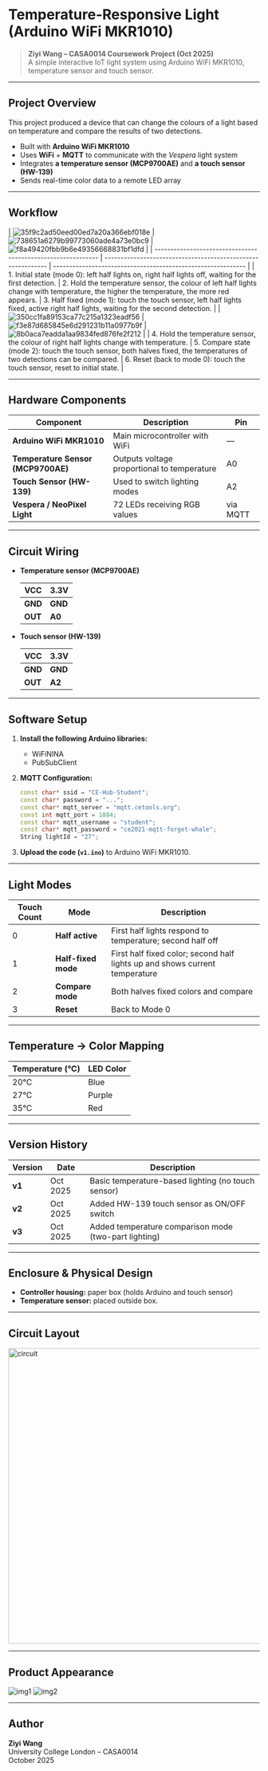 # Temperature-Responsive Light (Arduino WiFi MKR1010)

> **Ziyi Wang – CASA0014 Coursework Project (Oct 2025)**  
> A simple interactive IoT light system using Arduino WiFi MKR1010, temperature sensor and touch sensor.

---

## Project Overview

This project produced a device that can change the colours of a light based on temperature and compare the results of two detections.

- Built with **Arduino WiFi MKR1010**
- Uses **WiFi** + **MQTT** to communicate with the *Vespera* light system
- Integrates **a temperature sensor (MCP9700AE)** and **a touch sensor (HW-139)**
- Sends real-time color data to a remote LED array

---

## Workflow

| ![35f9c2ad50eed00ed7a20a366ebf018e](https://github.com/user-attachments/assets/a20aa24b-42bf-44cf-96b1-a3be4d3af60e)
 | ![738651a6279b99773060ade4a73e0bc9](https://github.com/user-attachments/assets/64b95d19-06fb-4fc3-bf4e-844a55d7b97f)
 | ![f8a49420fbb9b6e49356668831bf1dfd](https://github.com/user-attachments/assets/37c16f98-d3d2-43fe-9a5b-55a831174af0)
 |
| ------------------------------------------------------------ | ------------------------------------------------------------ | ------------------------------------------------------------ |
| 1. Initial state (mode 0): left half lights on, right half lights off, waiting for the first detection. | 2. Hold the temperature sensor, the colour of left half lights change with temperature, the higher the temperature, the more red appears. | 3. Half fixed (mode 1): touch the touch sensor, left half lights fixed, active right half lights, waiting for the second detection. |
| ![350cc1fa89153ca77c215a1323eadf56](https://github.com/user-attachments/assets/c93fde21-e32c-418a-acc9-6784429d64e4)
 | ![f3e87d685845e6d291231b11a0977b9f](https://github.com/user-attachments/assets/d2242627-6ae3-4c2a-9ed7-d38ff47312ed)
 | ![8b0aca7eadda1aa9834fed876fe2f212](https://github.com/user-attachments/assets/2d159eaf-2ca2-4bf3-bc4d-0dacdeb6ec48)
 |
| 4. Hold the temperature sensor, the colour of right half lights change with temperature. | 5. Compare state (mode 2): touch the touch sensor, both halves fixed, the temperatures of two detections can be compared. | 6. Reset (back to mode 0): touch the touch sensor, reset to initial state. |



------

## Hardware Components

| Component | Description | Pin |
|------------|--------------|-----|
| **Arduino WiFi MKR1010** | Main microcontroller with WiFi | — |
| **Temperature Sensor (MCP9700AE)** | Outputs voltage proportional to temperature | A0 |
| **Touch Sensor (HW-139)** | Used to switch lighting modes | A2 |
| **Vespera / NeoPixel Light** | 72 LEDs receiving RGB values | via MQTT |

---

## Circuit Wiring

- **Temperature sensor (MCP9700AE)**
  
  | **VCC** | **3.3V** |
  | ------- | -------- |
  | **GND** | **GND**  |
  | **OUT** | **A0**   |
  
- **Touch sensor (HW-139)**
  
  | **VCC** | **3.3V** |
  | ------- | -------- |
  | **GND** | **GND**  |
  | **OUT** | **A2**   |

---

## Software Setup

1. **Install the following Arduino libraries:**
   
   - WiFiNINA
   - PubSubClient
   
2. **MQTT Configuration:**
   
   ```cpp
   const char* ssid = "CE-Hub-Student";
   const char* password = "...";
   const char* mqtt_server = "mqtt.cetools.org";
   const int mqtt_port = 1884;
   const char* mqtt_username = "student";
   const char* mqtt_password = "ce2021-mqtt-forget-whale";
   String lightId = "27";
   ```
   
3. **Upload the code (`v1.ino`)** to Arduino WiFi MKR1010.

---

## Light Modes

| Touch Count | Mode | Description |
|--------------|------|-------------|
| 0 | **Half active** | First half lights respond to temperature; second half off |
| 1 | **Half-fixed mode** | First half fixed color; second half lights up and shows current temperature |
| 2 | **Compare mode** | Both halves fixed colors and compare |
| 3 | **Reset** | Back to Mode 0 |

---

## Temperature → Color Mapping

| Temperature (°C) | LED Color |
|------------------|------------|
| 20°C | Blue |
| 27°C | Purple |
| 35°C | Red |

---

## Version History

| Version | Date | Description |
|----------|------|-------------|
| **v1** | Oct 2025 | Basic temperature-based lighting (no touch sensor) |
| **v2** | Oct 2025 | Added HW-139 touch sensor as ON/OFF switch |
| **v3** | Oct 2025 | Added temperature comparison mode (two-part lighting) |

---

## Enclosure & Physical Design

- **Controller housing:** paper box  (holds Arduino and touch sensor)
- **Temperature sensor:** placed outside box.

---

## Circuit Layout

<img width="1096" height="593" alt="circuit" src="https://github.com/user-attachments/assets/bc75a6df-fd60-4cb4-b8d7-59fb324fdbe5" />

---

## Product Appearance

![img1](https://github.com/user-attachments/assets/7ba59da9-f518-4905-a582-54d0ce1b1f69)
![img2](https://github.com/user-attachments/assets/cd011a0f-1f85-465c-840d-55d5cc9c5b8c)

---

## Author

**Ziyi Wang**  
University College London – CASA0014  
October 2025
